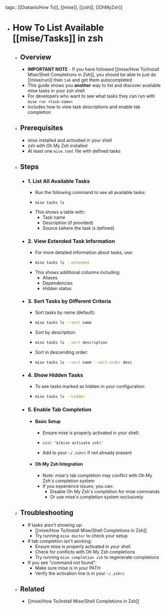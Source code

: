 tags:: [[Diataxis/How To]], [[mise]], [[zsh]], [[OhMyZsh]]

- # How To List Available [[mise/Tasks]] in zsh
	- ## Overview
		- **IMPORTANT NOTE** - If you have followed [[mise/How To/Install Mise/Shell Completions in Zsh]], you should be able to just do [[mise/run]] then `tab` and get them autocompleted
		- This guide shows you **another** way to list and discover available mise tasks in your zsh shell
		- For developers who want to see what tasks they can run with `mise run <task-name>`
		- Includes how to view task descriptions and enable tab completion
	- ## Prerequisites
		- mise installed and activated in your shell
		- zsh with Oh My Zsh installed
		- At least one `mise.toml` file with defined tasks
	- ## Steps
		- ### 1. List All Available Tasks
			- Run the following command to see all available tasks:
			- ```bash
			  mise tasks ls
			  ```
			- This shows a table with:
				- Task name
				- Description (if provided)
				- Source (where the task is defined)
		- ### 2. View Extended Task Information
			- For more detailed information about tasks, use:
			- ```bash
			  mise tasks ls --extended
			  ```
			- This shows additional columns including:
				- Aliases
				- Dependencies
				- Hidden status
		- ### 3. Sort Tasks by Different Criteria
			- Sort tasks by name (default):
			- ```bash
			  mise tasks ls --sort name
			  ```
			- Sort by description:
			- ```bash
			  mise tasks ls --sort description
			  ```
			- Sort in descending order:
			- ```bash
			  mise tasks ls --sort name --sort-order desc
			  ```
		- ### 4. Show Hidden Tasks
			- To see tasks marked as hidden in your configuration:
			- ```bash
			  mise tasks ls --hidden
			  ```
		- ### 5. Enable Tab Completion
			- #### Basic Setup
				- Ensure mise is properly activated in your shell:
				- ```bash
				  eval "$(mise activate zsh)"
				  ```
				- Add to your `~/.zshrc` if not already present
			- #### Oh My Zsh Integration
				- Note: mise's tab completion may conflict with Oh My Zsh's completion system
				- If you experience issues, you can:
					- Disable Oh My Zsh's completion for mise commands
					- Or use mise's completion system exclusively
	- ## Troubleshooting
		- If tasks aren't showing up:
			- [[mise/How To/Install Mise/Shell Completions in Zsh]]
			- Try running `mise doctor` to check your setup
		- If tab completion isn't working:
			- Ensure mise is properly activated in your shell
			- Check for conflicts with Oh My Zsh completions
			- Try running `mise completion zsh` to regenerate completions
		- If you see "command not found":
			- Make sure mise is in your PATH
			- Verify the activation line is in your `~/.zshrc`
	- ## Related
		- [[mise/How To/Install Mise/Shell Completions in Zsh]]